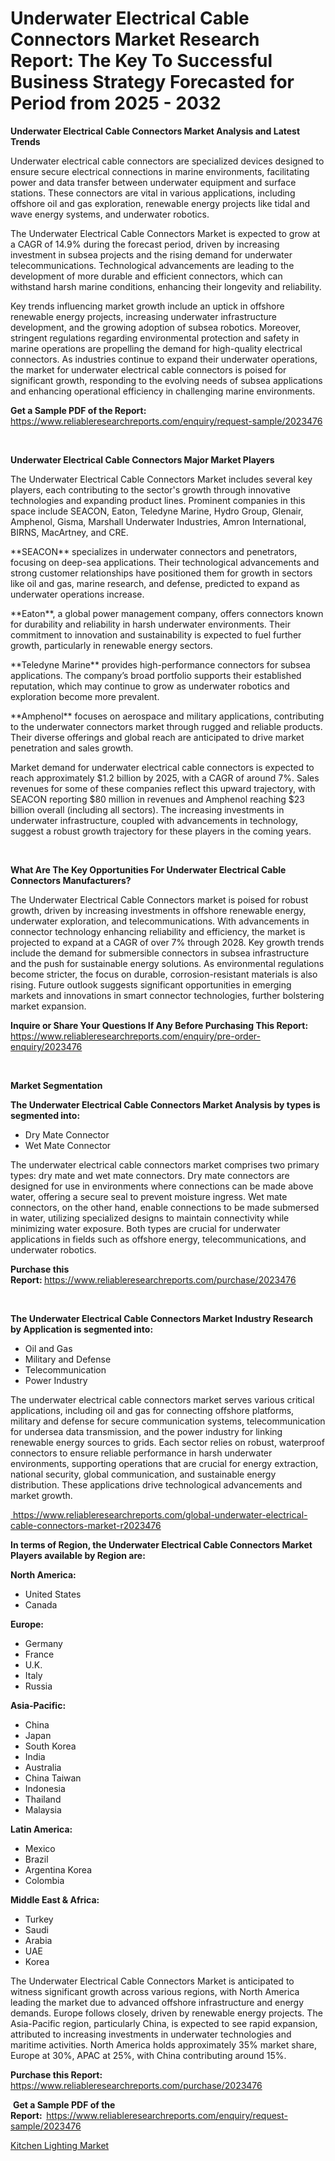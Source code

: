 <p><h1>Underwater Electrical Cable Connectors Market Research Report: The Key To Successful Business Strategy Forecasted for Period from 2025 - 2032</h1></p><p><strong>Underwater Electrical Cable Connectors Market Analysis and Latest Trends</strong></p>
<p><p>Underwater electrical cable connectors are specialized devices designed to ensure secure electrical connections in marine environments, facilitating power and data transfer between underwater equipment and surface stations. These connectors are vital in various applications, including offshore oil and gas exploration, renewable energy projects like tidal and wave energy systems, and underwater robotics.</p><p>The Underwater Electrical Cable Connectors Market is expected to grow at a CAGR of 14.9% during the forecast period, driven by increasing investment in subsea projects and the rising demand for underwater telecommunications. Technological advancements are leading to the development of more durable and efficient connectors, which can withstand harsh marine conditions, enhancing their longevity and reliability.</p><p>Key trends influencing market growth include an uptick in offshore renewable energy projects, increasing underwater infrastructure development, and the growing adoption of subsea robotics. Moreover, stringent regulations regarding environmental protection and safety in marine operations are propelling the demand for high-quality electrical connectors. As industries continue to expand their underwater operations, the market for underwater electrical cable connectors is poised for significant growth, responding to the evolving needs of subsea applications and enhancing operational efficiency in challenging marine environments.</p></p>
<p><strong>Get a Sample PDF of the Report:&nbsp;</strong> <a href="https://www.reliableresearchreports.com/enquiry/request-sample/2023476?utm_campaign=2219&utm_medium=2&utm_source=Github&utm_content=ia&utm_term=06042025&utm_id=underwater-electrical-cable-connectors">https://www.reliableresearchreports.com/enquiry/request-sample/2023476</a></p>
<p>&nbsp;</p>
<p><strong>Underwater Electrical Cable Connectors Major Market Players</strong></p>
<p><p>The Underwater Electrical Cable Connectors Market includes several key players, each contributing to the sector's growth through innovative technologies and expanding product lines. Prominent companies in this space include SEACON, Eaton, Teledyne Marine, Hydro Group, Glenair, Amphenol, Gisma, Marshall Underwater Industries, Amron International, BIRNS, MacArtney, and CRE.</p><p>**SEACON** specializes in underwater connectors and penetrators, focusing on deep-sea applications. Their technological advancements and strong customer relationships have positioned them for growth in sectors like oil and gas, marine research, and defense, predicted to expand as underwater operations increase.</p><p>**Eaton**, a global power management company, offers connectors known for durability and reliability in harsh underwater environments. Their commitment to innovation and sustainability is expected to fuel further growth, particularly in renewable energy sectors.</p><p>**Teledyne Marine** provides high-performance connectors for subsea applications. The company’s broad portfolio supports their established reputation, which may continue to grow as underwater robotics and exploration become more prevalent.</p><p>**Amphenol** focuses on aerospace and military applications, contributing to the underwater connectors market through rugged and reliable products. Their diverse offerings and global reach are anticipated to drive market penetration and sales growth.</p><p>Market demand for underwater electrical cable connectors is expected to reach approximately $1.2 billion by 2025, with a CAGR of around 7%. Sales revenues for some of these companies reflect this upward trajectory, with SEACON reporting $80 million in revenues and Amphenol reaching $23 billion overall (including all sectors). The increasing investments in underwater infrastructure, coupled with advancements in technology, suggest a robust growth trajectory for these players in the coming years.</p></p>
<p>&nbsp;</p>
<p><strong>What Are The Key Opportunities For Underwater Electrical Cable Connectors Manufacturers?</strong></p>
<p><p>The Underwater Electrical Cable Connectors market is poised for robust growth, driven by increasing investments in offshore renewable energy, underwater exploration, and telecommunications. With advancements in connector technology enhancing reliability and efficiency, the market is projected to expand at a CAGR of over 7% through 2028. Key growth trends include the demand for submersible connectors in subsea infrastructure and the push for sustainable energy solutions. As environmental regulations become stricter, the focus on durable, corrosion-resistant materials is also rising. Future outlook suggests significant opportunities in emerging markets and innovations in smart connector technologies, further bolstering market expansion.</p></p>
<p><strong>Inquire or Share Your Questions If Any Before Purchasing This Report:</strong> <a href="https://www.reliableresearchreports.com/enquiry/pre-order-enquiry/2023476?utm_campaign=2219&utm_medium=2&utm_source=Github&utm_content=ia&utm_term=06042025&utm_id=underwater-electrical-cable-connectors">https://www.reliableresearchreports.com/enquiry/pre-order-enquiry/2023476</a></p>
<p>&nbsp;</p>
<p><strong>Market Segmentation</strong></p>
<p><strong>The Underwater Electrical Cable Connectors Market Analysis by types is segmented into:</strong></p>
<p><ul><li>Dry Mate Connector</li><li>Wet Mate Connector</li></ul></p>
<p><p>The underwater electrical cable connectors market comprises two primary types: dry mate and wet mate connectors. Dry mate connectors are designed for use in environments where connections can be made above water, offering a secure seal to prevent moisture ingress. Wet mate connectors, on the other hand, enable connections to be made submersed in water, utilizing specialized designs to maintain connectivity while minimizing water exposure. Both types are crucial for underwater applications in fields such as offshore energy, telecommunications, and underwater robotics.</p></p>
<p><strong>Purchase this Report:&nbsp;</strong><a href="https://www.reliableresearchreports.com/purchase/2023476?utm_campaign=2219&utm_medium=2&utm_source=Github&utm_content=ia&utm_term=06042025&utm_id=underwater-electrical-cable-connectors">https://www.reliableresearchreports.com/purchase/2023476</a></p>
<p>&nbsp;</p>
<p><strong>The Underwater Electrical Cable Connectors Market Industry Research by Application is segmented into:</strong></p>
<p><ul><li>Oil and Gas</li><li>Military and Defense</li><li>Telecommunication</li><li>Power Industry</li></ul></p>
<p><p>The underwater electrical cable connectors market serves various critical applications, including oil and gas for connecting offshore platforms, military and defense for secure communication systems, telecommunication for undersea data transmission, and the power industry for linking renewable energy sources to grids. Each sector relies on robust, waterproof connectors to ensure reliable performance in harsh underwater environments, supporting operations that are crucial for energy extraction, national security, global communication, and sustainable energy distribution. These applications drive technological advancements and market growth.</p></p>
<p><a href="https://www.reliableresearchreports.com/global-underwater-electrical-cable-connectors-market-r2023476?utm_campaign=2219&utm_medium=2&utm_source=Github&utm_content=ia&utm_term=06042025&utm_id=underwater-electrical-cable-connectors">&nbsp;https://www.reliableresearchreports.com/global-underwater-electrical-cable-connectors-market-r2023476</a></p>
<p><strong>In terms of Region, the Underwater Electrical Cable Connectors Market Players available by Region are:</strong></p>
<p>
    <p> <strong> North America: </strong>
        <ul>
            <li>United States</li>
            <li>Canada</li>
        </ul>
        </p> 
    <p> <strong> Europe: </strong>
        <ul>
            <li>Germany</li>
            <li>France</li>
            <li>U.K.</li>
            <li>Italy</li>
            <li>Russia</li>
        </ul>
        </p> 
    <p> <strong> Asia-Pacific: </strong>
        <ul>
            <li>China</li>
            <li>Japan</li>
            <li>South Korea</li>
            <li>India</li>
            <li>Australia</li>
            <li>China Taiwan</li>
            <li>Indonesia</li>
            <li>Thailand</li>
            <li>Malaysia</li>
        </ul>
        </p> 
    <p> <strong> Latin America: </strong>
        <ul>
            <li>Mexico</li>
            <li>Brazil</li>
            <li>Argentina Korea</li>
            <li>Colombia</li>
        </ul>
        </p> 
    <p> <strong> Middle East & Africa: </strong>
        <ul>
            <li>Turkey</li>
            <li>Saudi</li>
            <li>Arabia</li>
            <li>UAE</li>
            <li>Korea</li>
        </ul>
    </p>
    </p>
<p><p>The Underwater Electrical Cable Connectors Market is anticipated to witness significant growth across various regions, with North America leading the market due to advanced offshore infrastructure and energy demands. Europe follows closely, driven by renewable energy projects. The Asia-Pacific region, particularly China, is expected to see rapid expansion, attributed to increasing investments in underwater technologies and maritime activities. North America holds approximately 35% market share, Europe at 30%, APAC at 25%, with China contributing around 15%.</p></p>
<p><strong>Purchase this Report: </strong><a href="https://www.reliableresearchreports.com/purchase/2023476?utm_campaign=2219&utm_medium=2&utm_source=Github&utm_content=ia&utm_term=06042025&utm_id=underwater-electrical-cable-connectors">https://www.reliableresearchreports.com/purchase/2023476</a></p>
<p>&nbsp;<strong>Get a Sample PDF of the Report:&nbsp;&nbsp;</strong><a href="https://www.reliableresearchreports.com/enquiry/request-sample/2023476?utm_campaign=2219&utm_medium=2&utm_source=Github&utm_content=ia&utm_term=06042025&utm_id=underwater-electrical-cable-connectors">https://www.reliableresearchreports.com/enquiry/request-sample/2023476</a></p>
<p><strong></strong></p>
<p><p><a href="https://github.com/MariaWashington76/Market-Research-Report-List-2/blob/main/kitchen-lighting-market.md?utm_campaign=2219&utm_medium=2&utm_source=Github&utm_content=ia&utm_term=06042025&utm_id=underwater-electrical-cable-connectors">Kitchen Lighting Market</a></p></p>